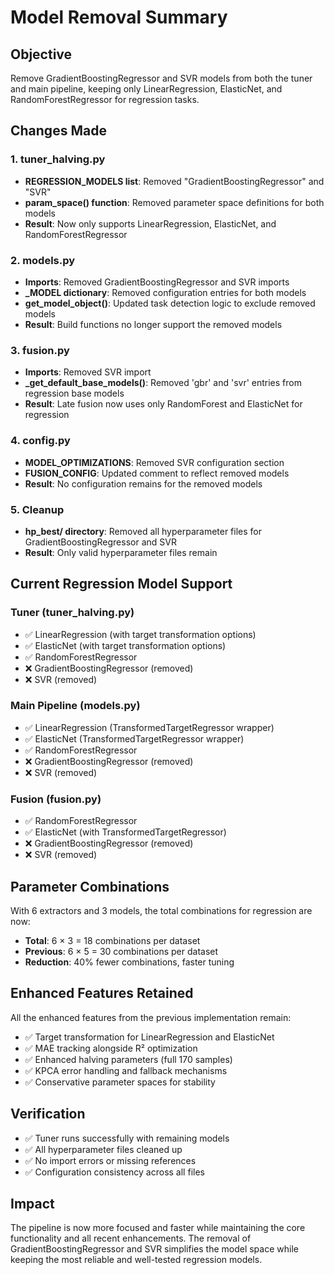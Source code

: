 # Model Removal Summary

## Objective
Remove GradientBoostingRegressor and SVR models from both the tuner and main pipeline, keeping only LinearRegression, ElasticNet, and RandomForestRegressor for regression tasks.

## Changes Made

### 1. tuner_halving.py
- **REGRESSION_MODELS list**: Removed "GradientBoostingRegressor" and "SVR"
- **param_space() function**: Removed parameter space definitions for both models
- **Result**: Now only supports LinearRegression, ElasticNet, and RandomForestRegressor

### 2. models.py
- **Imports**: Removed GradientBoostingRegressor and SVR imports
- **_MODEL dictionary**: Removed configuration entries for both models
- **get_model_object()**: Updated task detection logic to exclude removed models
- **Result**: Build functions no longer support the removed models

### 3. fusion.py
- **Imports**: Removed SVR import
- **_get_default_base_models()**: Removed 'gbr' and 'svr' entries from regression base models
- **Result**: Late fusion now uses only RandomForest and ElasticNet for regression

### 4. config.py
- **MODEL_OPTIMIZATIONS**: Removed SVR configuration section
- **FUSION_CONFIG**: Updated comment to reflect removed models
- **Result**: No configuration remains for the removed models

### 5. Cleanup
- **hp_best/ directory**: Removed all hyperparameter files for GradientBoostingRegressor and SVR
- **Result**: Only valid hyperparameter files remain

## Current Regression Model Support

### Tuner (tuner_halving.py)
- ✅ LinearRegression (with target transformation options)
- ✅ ElasticNet (with target transformation options)
- ✅ RandomForestRegressor
- ❌ GradientBoostingRegressor (removed)
- ❌ SVR (removed)

### Main Pipeline (models.py)
- ✅ LinearRegression (TransformedTargetRegressor wrapper)
- ✅ ElasticNet (TransformedTargetRegressor wrapper)
- ✅ RandomForestRegressor
- ❌ GradientBoostingRegressor (removed)
- ❌ SVR (removed)

### Fusion (fusion.py)
- ✅ RandomForestRegressor
- ✅ ElasticNet (with TransformedTargetRegressor)
- ❌ GradientBoostingRegressor (removed)
- ❌ SVR (removed)

## Parameter Combinations
With 6 extractors and 3 models, the total combinations for regression are now:
- **Total**: 6 × 3 = 18 combinations per dataset
- **Previous**: 6 × 5 = 30 combinations per dataset
- **Reduction**: 40% fewer combinations, faster tuning

## Enhanced Features Retained
All the enhanced features from the previous implementation remain:
- ✅ Target transformation for LinearRegression and ElasticNet
- ✅ MAE tracking alongside R² optimization
- ✅ Enhanced halving parameters (full 170 samples)
- ✅ KPCA error handling and fallback mechanisms
- ✅ Conservative parameter spaces for stability

## Verification
- ✅ Tuner runs successfully with remaining models
- ✅ All hyperparameter files cleaned up
- ✅ No import errors or missing references
- ✅ Configuration consistency across all files

## Impact
The pipeline is now more focused and faster while maintaining the core functionality and all recent enhancements. The removal of GradientBoostingRegressor and SVR simplifies the model space while keeping the most reliable and well-tested regression models. 